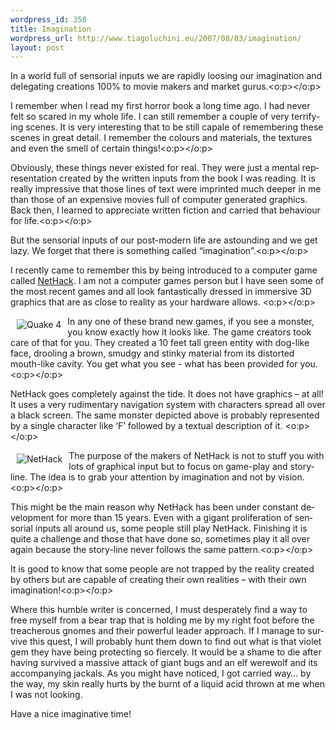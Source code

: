 ```yaml
--- 
wordpress_id: 358
title: Imagination
wordpress_url: http://www.tiagoluchini.eu/2007/08/03/imagination/
layout: post
---
```

<span lang="EN-GB">In a world full of sensorial inputs we are rapidly loosing our imagination and delegating creations 100% to movie makers and market gurus.<o:p></o:p></span>

<span lang="EN-GB">I remember when I read my first horror book a long time ago. I had never felt so scared in my whole life. I can still remember a couple of very terrifying scenes. It is very interesting that to be still capale of remembering these scenes in great detail. I remember the colours and materials, the textures and even the smell of certain things!<o:p></o:p></span>

<span lang="EN-GB">Obviously, these things never existed for real. They were just a mental representation created by the written inputs from the book I was reading. It is really impressive that those lines of text were imprinted much deeper in me than those of an expensive movies full of computer generated graphics. Back then, I learned to appreciate written fiction and carried that behaviour for life.<o:p></o:p></span>

<span lang="EN-GB">But the sensorial inputs of our post-modern life are astounding and we get lazy. We forget that there is something called “imagination”.<o:p></o:p></span>

<span lang="EN-GB">I recently came to remember this by being introduced to a computer game called <a href="http://www.nethack.org/" target="_blank">NetHack</a>. I am not a computer games person but I have seen some of the most recent games and all look fantastically dressed in immersive 3D graphics that are as close to reality as your hardware allows. <o:p></o:p></span>

<a href="http://www.tiagoluchini.eu/wp-content/uploads/2007/08/icon_quake_big.jpg" target="_blank" title="icon_quake_big.jpg"><img src="http://www.tiagoluchini.eu/wp-content/uploads/2007/08/icon_quake_big.thumbnail.jpg" title="Quake 4" alt="Quake 4" align="left" hspace="10" vspace="5" /></a><span lang="EN-GB">In any one of these brand new games, if you see a monster, you know exactly how it looks like. The game creators took care of that for you. They created a 10 feet tall green entity with dog-like face, drooling a brown, smudgy and stinky material from its distorted mouth-like cavity. You get what you see - what has been provided for you.<o:p></o:p></span>

<span lang="EN-GB">NetHack goes completely against the tide. It does not have graphics – at all! It uses a very rudimentary navigation system with characters spread all over a black screen. The same monster depicted above is probably represented by a single character like ‘F’ followed by a textual description of it. <o:p></o:p></span>

<a href="http://www.tiagoluchini.eu/wp-content/uploads/2007/08/gnomishbig.gif" target="_blank" title="gnomishbig.gif"><img src="http://www.tiagoluchini.eu/wp-content/uploads/2007/08/gnomishbig.thumbnail.gif" title="NetHack" alt="NetHack" align="left" hspace="10" vspace="5" /></a><span lang="EN-GB">The purpose of the makers of NetHack is not to stuff you with lots of graphical input but to focus on game-play and story-line. The idea is to grab your attention by imagination and not by vision.<o:p></o:p></span>

<span lang="EN-GB">This might be the main reason why NetHack has been under constant development for more than 15 years. Even with a gigant proliferation of sensorial inputs all around us, some people still play NetHack. Finishing it is quite a challenge and those that have done so, sometimes play it all over again because the story-line never follows the same pattern.<o:p></o:p></span>

<span lang="EN-GB">It is good to know that some people are not trapped by the reality created by others but are capable of creating their own realities – with their own imagination!<o:p></o:p></span>

<span lang="EN-GB">Where this humble writer is concerned, I must desperately find a way to free myself from a bear trap that is holding me  by my right foot before the treacherous gnomes and their powerful leader approach. If I manage to survive this quest, I will probably hunt them down to find out what is that violet gem they have being protecting so fiercely. It would be a shame to die after having survived a massive attack of giant bugs and an elf werewolf and its accompanying jackals. As you might have noticed, I got carried way… by the way, my skin really hurts by the burnt of a liquid acid thrown at me when I was not looking.</span>

Have a nice imaginative time!
